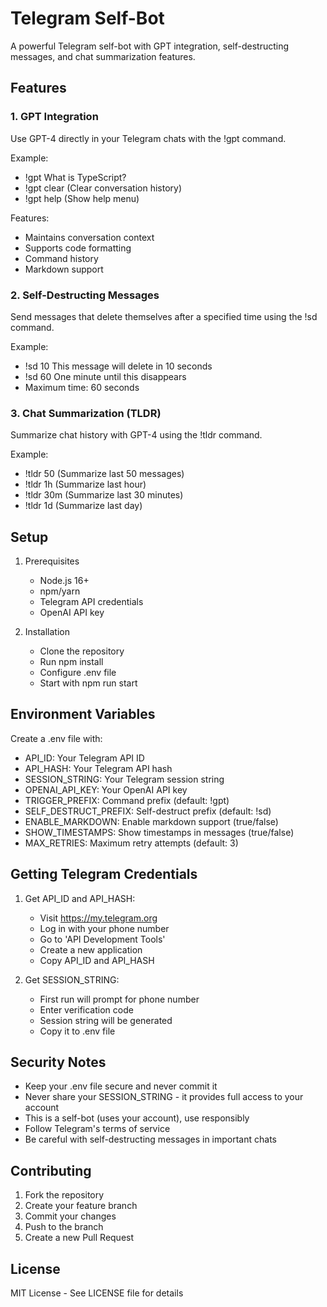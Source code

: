 # Telegram Self-Bot

A powerful Telegram self-bot with GPT integration, self-destructing messages, and chat summarization features.

## Features

### 1. GPT Integration
Use GPT-4 directly in your Telegram chats with the !gpt command.

Example:
- !gpt What is TypeScript?
- !gpt clear (Clear conversation history)
- !gpt help (Show help menu)

Features:
- Maintains conversation context
- Supports code formatting
- Command history
- Markdown support

### 2. Self-Destructing Messages
Send messages that delete themselves after a specified time using the !sd command.

Example:
- !sd 10 This message will delete in 10 seconds
- !sd 60 One minute until this disappears
- Maximum time: 60 seconds

### 3. Chat Summarization (TLDR)
Summarize chat history with GPT-4 using the !tldr command.

Example:
- !tldr 50 (Summarize last 50 messages)
- !tldr 1h (Summarize last hour)
- !tldr 30m (Summarize last 30 minutes)
- !tldr 1d (Summarize last day)

## Setup

1. Prerequisites
   - Node.js 16+
   - npm/yarn
   - Telegram API credentials
   - OpenAI API key

2. Installation
   - Clone the repository
   - Run npm install
   - Configure .env file
   - Start with npm run start

## Environment Variables

Create a .env file with:

- API_ID: Your Telegram API ID
- API_HASH: Your Telegram API hash
- SESSION_STRING: Your Telegram session string
- OPENAI_API_KEY: Your OpenAI API key
- TRIGGER_PREFIX: Command prefix (default: !gpt)
- SELF_DESTRUCT_PREFIX: Self-destruct prefix (default: !sd)
- ENABLE_MARKDOWN: Enable markdown support (true/false)
- SHOW_TIMESTAMPS: Show timestamps in messages (true/false)
- MAX_RETRIES: Maximum retry attempts (default: 3)

## Getting Telegram Credentials

1. Get API_ID and API_HASH:
   - Visit https://my.telegram.org
   - Log in with your phone number
   - Go to 'API Development Tools'
   - Create a new application
   - Copy API_ID and API_HASH

2. Get SESSION_STRING:
   - First run will prompt for phone number
   - Enter verification code
   - Session string will be generated
   - Copy it to .env file

## Security Notes

- Keep your .env file secure and never commit it
- Never share your SESSION_STRING - it provides full access to your account
- This is a self-bot (uses your account), use responsibly
- Follow Telegram's terms of service
- Be careful with self-destructing messages in important chats

## Contributing

1. Fork the repository
2. Create your feature branch
3. Commit your changes
4. Push to the branch
5. Create a new Pull Request

## License

MIT License - See LICENSE file for details 